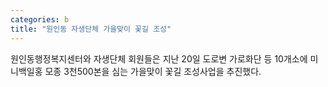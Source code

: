 ```yaml
---
categories: b
title: "원인동 자생단체 가을맞이 꽃길 조성"
---
```

원인동행정복지센터와 자생단체 회원들은 지난 20일 도로변 가로화단 등 10개소에 미니백일홍 모종 3천500본을 심는 가을맞이 꽃길 조성사업을 추진했다.